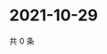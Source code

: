 # 2021-10-29

共 0 条

<!-- BEGIN WEIBO -->
<!-- 最后更新时间 Fri Oct 29 2021 03:07:16 GMT+0800 (China Standard Time) -->

<!-- END WEIBO -->
